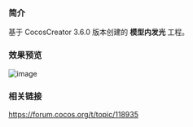 ### 简介
基于 CocosCreator 3.6.0 版本创建的 **模型内发光** 工程。

### 效果预览
![image](../../../image/202206/2022062001.png)

### 相关链接
https://forum.cocos.org/t/topic/118935